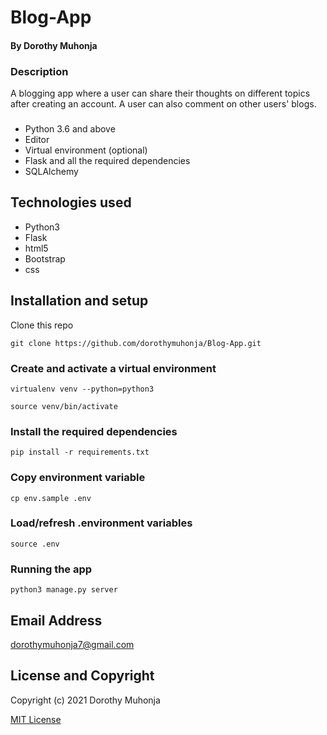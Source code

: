 # Blog-App

#### By Dorothy Muhonja

### Description
A blogging app where a user can share their thoughts on different topics after creating an account. A user can also comment on other users' blogs.

###
* Python 3.6 and above
* Editor
* Virtual environment (optional)
* Flask and all the required dependencies
* SQLAlchemy

## Technologies used
* Python3
* Flask
* html5
* Bootstrap
* css

## Installation and setup
 Clone this repo
 ```
 git clone https://github.com/dorothymuhonja/Blog-App.git
 ```

 ### Create and activate a virtual environment
 
    virtualenv venv --python=python3

    source venv/bin/activate

### Install the required dependencies
    pip install -r requirements.txt

### Copy environment variable
    cp env.sample .env

### Load/refresh .environment variables
    source .env

### Running the app
```
python3 manage.py server
```

## Email Address
dorothymuhonja7@gmail.com

## License and Copyright

Copyright (c) 2021 Dorothy Muhonja

[MIT License](LICENSE)